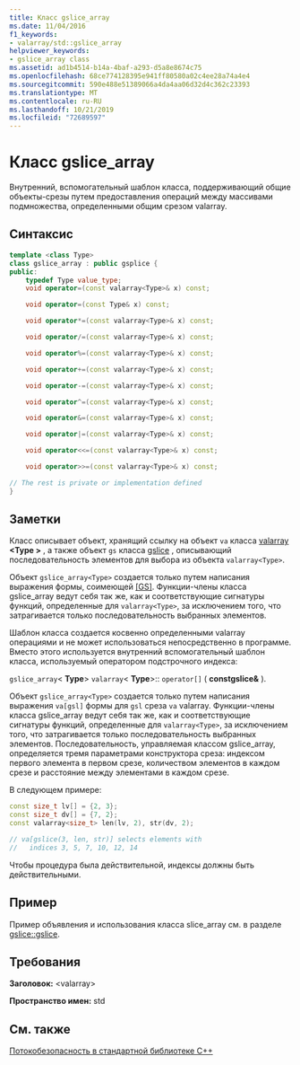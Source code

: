 ```yaml
---
title: Класс gslice_array
ms.date: 11/04/2016
f1_keywords:
- valarray/std::gslice_array
helpviewer_keywords:
- gslice_array class
ms.assetid: ad1b4514-b14a-4baf-a293-d5a8e8674c75
ms.openlocfilehash: 68ce774128395e941ff80580a02c4ee28a74a4e4
ms.sourcegitcommit: 590e488e51389066a4da4aa06d32d4c362c23393
ms.translationtype: MT
ms.contentlocale: ru-RU
ms.lasthandoff: 10/21/2019
ms.locfileid: "72689597"
---
```

# <a name="gslice_array-class"></a>Класс gslice_array

Внутренний, вспомогательный шаблон класса, поддерживающий общие объекты-срезы путем предоставления операций между массивами подмножества, определенными общим срезом valarray.

## <a name="syntax"></a>Синтаксис

```cpp
template <class Type>
class gslice_array : public gsplice {
public:
    typedef Type value_type;
    void operator=(const valarray<Type>& x) const;

    void operator=(const Type& x) const;

    void operator*=(const valarray<Type>& x) const;

    void operator/=(const valarray<Type>& x) const;

    void operator%=(const valarray<Type>& x) const;

    void operator+=(const valarray<Type>& x) const;

    void operator-=(const valarray<Type>& x) const;

    void operator^=(const valarray<Type>& x) const;

    void operator&=(const valarray<Type>& x) const;

    void operator|=(const valarray<Type>& x) const;

    void operator<<=(const valarray<Type>& x) const;

    void operator>>=(const valarray<Type>& x) const;

// The rest is private or implementation defined
}
```

## <a name="remarks"></a>Заметки

Класс описывает объект, хранящий ссылку на объект `va` класса [valarray](../standard-library/valarray-class.md)  **\<Type >** , а также объект `gs` класса [gslice](../standard-library/gslice-class.md) , описывающий последовательность элементов для выбора из объекта `valarray<Type>`.

Объект `gslice_array<Type>` создается только путем написания выражения формы, соимеющей [&#91;GS&#93;](../standard-library/valarray-class.md#op_at). Функции-члены класса gslice_array ведут себя так же, как и соответствующие сигнатуры функций, определенные для `valarray<Type>`, за исключением того, что затрагивается только последовательность выбранных элементов.

Шаблон класса создается косвенно определенными valarray операциями и не может использоваться непосредственно в программе. Вместо этого используется внутренний вспомогательный шаблон класса, используемый оператором подстрочного индекса:

`gslice_array`\< **Type**> `valarray`\< **Type**>:: `operator[]` ( **constgslice&** ).

Объект `gslice_array<Type>` создается только путем написания выражения `va[gsl]` формы для `gsl` среза `va` valarray. Функции-члены класса gslice_array ведут себя так же, как и соответствующие сигнатуры функций, определенные для `valarray<Type>`, за исключением того, что затрагивается только последовательность выбранных элементов. Последовательность, управляемая классом gslice_array, определяется тремя параметрами конструктора среза: индексом первого элемента в первом срезе, количеством элементов в каждом срезе и расстояние между элементами в каждом срезе.

В следующем примере:

```cpp
const size_t lv[] = {2, 3};
const size_t dv[] = {7, 2};
const valarray<size_t> len(lv, 2), str(dv, 2);

// va[gslice(3, len, str)] selects elements with
//   indices 3, 5, 7, 10, 12, 14
```

Чтобы процедура была действительной, индексы должны быть действительными.

## <a name="example"></a>Пример

Пример объявления и использования класса slice_array см. в разделе [gslice::gslice](../standard-library/gslice-class.md#gslice).

## <a name="requirements"></a>Требования

**Заголовок:** \<valarray>

**Пространство имен:** std

## <a name="see-also"></a>См. также

[Потокобезопасность в стандартной библиотеке C++](../standard-library/thread-safety-in-the-cpp-standard-library.md)
